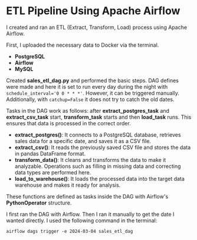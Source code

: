 # ETL Pipeline Using Apache Airflow

I created and ran an ETL (Extract, Transform, Load) process using Apache
Airflow.

First, I uploaded the necessary data to Docker via the terminal.
- **PostgreSQL**
- **Airflow**
- **MySQL**


Created **sales_etl_dag.py** and performed the basic steps. DAG defines were made and
here it is set to run every day during the night with `schedule_interval='0 0 * * *'`. However, it
can be triggered manually. Additionally, with `catchup=False` it does not try to catch the old
dates.

Tasks in the DAG work as follows: after **extract_postgres_task** and **extract_csv_task** start,
**transform_task** starts and then **load_task** runs. This ensures that data is processed in the correct
order.

- **extract_postgres()**:  It connects to a PostgreSQL database, retrieves sales data for a specific
date, and saves it as a CSV file.
- **extract_csv()**: It reads the previously saved CSV file and stores the data in pandas
DataFrame format.
- **transform_data()**: It cleans and transforms the data to make it analyzable. Operations such
as filling in missing data and correcting data types are performed here.
- **load_to_warehouse()**: It loads the processed data into the target data warehouse and makes
it ready for analysis.

These functions are defined as tasks inside the DAG with Airflow's **PythonOperator** structure.

I first ran the DAG with Airflow. Then I ran it manually to get the date I wanted directly. I used
the following command in the terminal:
```
airflow dags trigger -e 2024-03-04 sales_etl_dag
```

